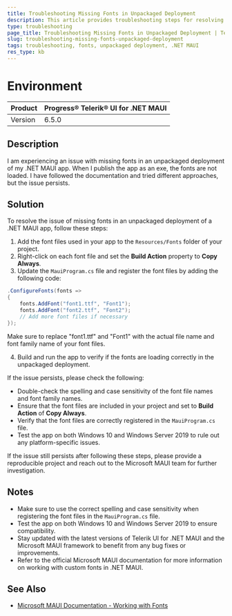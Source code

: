 ```yaml
---
title: Troubleshooting Missing Fonts in Unpackaged Deployment
description: This article provides troubleshooting steps for resolving the issue of missing fonts in an unpackaged deployment of a .NET MAUI app.
type: troubleshooting
page_title: Troubleshooting Missing Fonts in Unpackaged Deployment | Telerik UI for .NET MAUI
slug: troubleshooting-missing-fonts-unpackaged-deployment
tags: troubleshooting, fonts, unpackaged deployment, .NET MAUI
res_type: kb
---
```

# Environment
| Product | Progress® Telerik® UI for .NET MAUI |
| ------- | --------------------------------- |
| Version | 6.5.0                             |

## Description
I am experiencing an issue with missing fonts in an unpackaged deployment of my .NET MAUI app. When I publish the app as an exe, the fonts are not loaded. I have followed the documentation and tried different approaches, but the issue persists.

## Solution
To resolve the issue of missing fonts in an unpackaged deployment of a .NET MAUI app, follow these steps:

1. Add the font files used in your app to the `Resources/Fonts` folder of your project.
2. Right-click on each font file and set the **Build Action** property to **Copy Always**.
3. Update the `MauiProgram.cs` file and register the font files by adding the following code:

```csharp
.ConfigureFonts(fonts =>
{
    fonts.AddFont("font1.ttf", "Font1");
    fonts.AddFont("font2.ttf", "Font2");
    // Add more font files if necessary
});
```
Make sure to replace "font1.ttf" and "Font1" with the actual file name and font family name of your font files.

4. Build and run the app to verify if the fonts are loading correctly in the unpackaged deployment.

If the issue persists, please check the following:

- Double-check the spelling and case sensitivity of the font file names and font family names.
- Ensure that the font files are included in your project and set to **Build Action** of **Copy Always**.
- Verify that the font files are correctly registered in the `MauiProgram.cs` file.
- Test the app on both Windows 10 and Windows Server 2019 to rule out any platform-specific issues.

If the issue still persists after following these steps, please provide a reproducible project and reach out to the Microsoft MAUI team for further investigation.

## Notes
- Make sure to use the correct spelling and case sensitivity when registering the font files in the `MauiProgram.cs` file.
- Test the app on both Windows 10 and Windows Server 2019 to ensure compatibility.
- Stay updated with the latest versions of Telerik UI for .NET MAUI and the Microsoft MAUI framework to benefit from any bug fixes or improvements.
- Refer to the official Microsoft MAUI documentation for more information on working with custom fonts in .NET MAUI.

## See Also
- [Microsoft MAUI Documentation - Working with Fonts](https://learn.microsoft.com/en-us/dotnet/maui/user-interface/fonts?view=net-maui-8.0)
